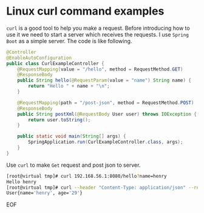 # Linux curl command examples
`curl` is a good tool to help you make a request. Before introducing how to use it we need to start a server which receives
the requests. I use `Spring Boot` as a simple server. The code is like following.

```java
@Controller
@EnableAutoConfiguration
public class CurlExampleController {
    @RequestMapping(value = "/hello", method = RequestMethod.GET)
    @ResponseBody
    public String hello(@RequestParam(value = "name") String name) {
        return "Hello " + name + "\n";
    }

    @RequestMapping(path = "/post-json", method = RequestMethod.POST)
    @ResponseBody
    public String postXml(@RequestBody User user) throws IOException {
        return user.toString();
    }

    public static void main(String[] args) {
        SpringApplication.run(CurlExampleController.class, args);
    }
}
```

Use `curl` to make `Get` request and post json to server.

```bash
[root@virtual tmp]# curl 192.168.56.1:8080/hello?name=henry
Hello henry
[root@virtual tmp]# curl --header "Content-Type: application/json" --request POST --data '{"name":"henry","age":29}' 192.168.56.1:8080/post-json
User{name='henry', age='29'}
```

EOF